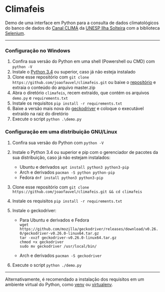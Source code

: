 # Climafeis
Demo de uma interface em Python para a consulta de dados climatológicos do banco de dados do [Canal CLIMA](http://clima.feis.unesp.br) da [UNESP Ilha Solteira](https://www.feis.unesp.br/) com a biblioteca [Selenium](https://selenium-python.readthedocs.io/).  

------------------
### Configuração no Windows
1. Confira sua versão do Python em uma shell (Powershell ou CMD) com `python -V`
1. Instale o [Python 3.4](https://www.python.org/downloads/windows/) ou superior, caso já não esteja instalado
1. Clone esse repositório com `git clone https://github.com/joaofauvel/climafeis.git` ou baixe o [repositório](https://github.com/joaofauvel/climafeis/archive/master.zip) e extraia o conteúdo do arquivo master.zip 
1. Abra o diretório `climafeis`, recem extraído, que contém os arquivos `demo.py` e `requirements.txt`
1. Instale os requisitos `pip install -r requirements.txt`
1. Baixe a versão mais nova do [geckodriver](https://github.com/mozilla/geckodriver/releases) e coloque o executável extraído na raiz do diretório
1. Execute o script `python .\demo.py`

### Configuração em uma distribuição GNU/Linux
1. Confira sua versão do Python com `python -V`
1. Instale o Python 3.4 ou superior e pip com o gerenciador de pacotes da sua distribuição, caso já não estejam instalados:  

    - Ubuntu e derivados `apt install python3 python3-pip`
    - Arch e derivados `pacman -S python python-pip`
    - Fedora `dnf install python3 python3-pip`  
    
1. Clone esse repositório com `git clone https://github.com/joaofauvel/climafeis.git && cd climafeis`
1. Instale os requisitos `pip install -r requirements.txt`
1. Instale o geckodriver:
    - Para Ubuntu e derivados e Fedora  
    `wget https://github.com/mozilla/geckodriver/releases/download/v0.26.0/geckodriver-v0.26.0-linux64.tar.gz`  
    `tar -xvzf geckodriver-v0.26.0-linux64.tar.gz`  
    `chmod +x geckodriver`  
    `sudo mv geckodriver /usr/local/bin/` 
    
    - Arch e derivados `pacman -S geckodriver`
1. Execute o script `python ./demo.py`  

---------
Alternativamente, é recomendado a instalação dos requisitos em um ambiente virtual do Python, como [venv](https://docs.python.org/3/library/venv.html) ou [virtualenv](https://virtualenv.pypa.io/en/stable/).

